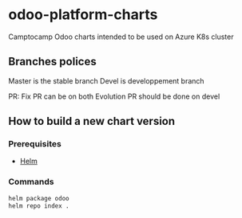 # odoo-platform-charts

Camptocamp Odoo charts intended to be used on Azure K8s cluster

## Branches polices

Master is the stable branch
Devel is developpement branch

PR: 
Fix PR can be on both 
Evolution PR should be done on devel

## How to build a new chart version

### Prerequisites

* [Helm](https://helm.sh/docs/intro/install)

### Commands

```bash
helm package odoo
helm repo index .
```

